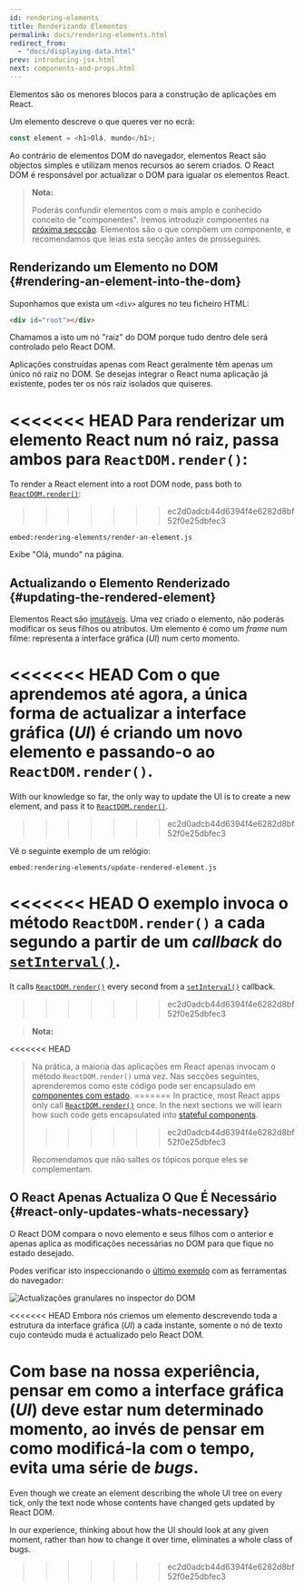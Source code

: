 ```yaml
---
id: rendering-elements
title: Renderizando Elementos
permalink: docs/rendering-elements.html
redirect_from:
  - "docs/displaying-data.html"
prev: introducing-jsx.html
next: components-and-props.html
---
```


Elementos são os menores blocos para a construção de aplicações em React.

Um elemento descreve o que queres ver no ecrã:

```js
const element = <h1>Olá, mundo</h1>;
```

Ao contrário de elementos DOM do navegador, elementos React são objectos simples e utilizam menos recursos ao serem criados. O React DOM é responsável por actualizar o DOM para igualar os elementos React.

>**Nota:**
>
>Poderás confundir elementos com o mais amplo e conhecido conceito de "componentes". Iremos introduzir componentes na [próxima seccção](/docs/components-and-props.html). Elementos são o que compõem um componente, e recomendamos que leias esta secção antes de prosseguires.

## Renderizando um Elemento no DOM {#rendering-an-element-into-the-dom}

Suponhamos que exista um `<div>` algures no teu ficheiro HTML:

```html
<div id="root"></div>
```

Chamamos a isto um nó "raiz" do DOM porque tudo dentro dele será controlado pelo React DOM.

Aplicações construídas apenas com React geralmente têm apenas um único nó raiz no DOM. Se desejas integrar o React numa aplicação já existente, podes ter os nós raiz isolados que quiseres.

<<<<<<< HEAD
Para renderizar um elemento React num nó raiz, passa ambos para `ReactDOM.render()`:
=======
To render a React element into a root DOM node, pass both to [`ReactDOM.render()`](/docs/react-dom.html#render):
>>>>>>> ec2d0adcb44d6394f4e6282d8bf52f0e25dbfec3

`embed:rendering-elements/render-an-element.js`

[](codepen://rendering-elements/render-an-element)

Exibe "Olá, mundo" na página.

## Actualizando o Elemento Renderizado {#updating-the-rendered-element}

Elementos React são [imutáveis](https://pt.wikipedia.org/wiki/Objeto_imutável). Uma vez criado o elemento, não poderás modificar os seus filhos ou atributos. Um elemento é como um _frame_ num filme: representa a interface gráfica (_UI_) num certo momento.

<<<<<<< HEAD
Com o que aprendemos até agora, a única forma de actualizar a interface gráfica (_UI_) é criando um novo elemento e passando-o ao `ReactDOM.render()`.
=======
With our knowledge so far, the only way to update the UI is to create a new element, and pass it to [`ReactDOM.render()`](/docs/react-dom.html#render).
>>>>>>> ec2d0adcb44d6394f4e6282d8bf52f0e25dbfec3

Vê o seguinte exemplo de um relógio:

`embed:rendering-elements/update-rendered-element.js`

[](codepen://rendering-elements/update-rendered-element)

<<<<<<< HEAD
O exemplo invoca o método `ReactDOM.render()` a cada segundo a partir de um _callback_ do [`setInterval()`](https://developer.mozilla.org/pt-PT/docs/Web/API/WindowOrWorkerGlobalScope/setInterval).
=======
It calls [`ReactDOM.render()`](/docs/react-dom.html#render) every second from a [`setInterval()`](https://developer.mozilla.org/en-US/docs/Web/API/WindowTimers/setInterval) callback.
>>>>>>> ec2d0adcb44d6394f4e6282d8bf52f0e25dbfec3

>**Nota:**
>
<<<<<<< HEAD
>Na prática, a maioria das aplicações em React apenas invocam o método `ReactDOM.render()` uma vez. Nas secções seguintes, aprenderemos como este código pode ser encapsulado em [componentes com estado](/docs/state-and-lifecycle.html).
=======
>In practice, most React apps only call [`ReactDOM.render()`](/docs/react-dom.html#render) once. In the next sections we will learn how such code gets encapsulated into [stateful components](/docs/state-and-lifecycle.html).
>>>>>>> ec2d0adcb44d6394f4e6282d8bf52f0e25dbfec3
>
>Recomendamos que não saltes os tópicos porque eles se complementam.

## O React Apenas Actualiza O Que É Necessário {#react-only-updates-whats-necessary}

O React DOM compara o novo elemento e seus filhos com o anterior e apenas aplica as modificações necessárias no DOM para que fique no estado desejado.

Podes verificar isto inspeccionando o [último exemplo](codepen://rendering-elements/update-rendered-element) com as ferramentas do navegador:

![Actualizações granulares no inspector do DOM](../images/docs/granular-dom-updates.gif)

<<<<<<< HEAD
Embora nós criemos um elemento descrevendo toda a estrutura da interface gráfica (_UI_) a cada instante, somente o nó de texto cujo conteúdo muda é actualizado pelo React DOM.

Com base na nossa experiência, pensar em como a interface gráfica (_UI_) deve estar num determinado momento, ao invés de pensar em como modificá-la com o tempo, evita uma série de _bugs_.
=======
Even though we create an element describing the whole UI tree on every tick, only the text node whose contents have changed gets updated by React DOM.

In our experience, thinking about how the UI should look at any given moment, rather than how to change it over time, eliminates a whole class of bugs.
>>>>>>> ec2d0adcb44d6394f4e6282d8bf52f0e25dbfec3
